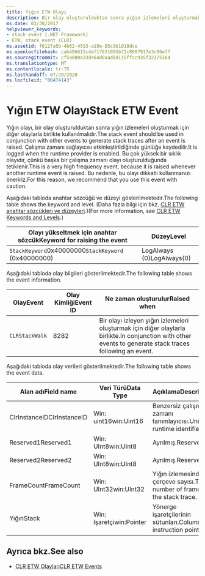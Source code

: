 ```yaml
---
title: Yığın ETW Olayı
description: Bir olay oluşturulduktan sonra yığın izlemeleri oluşturmak için diğer olaylarla birlikte kullanılması gereken Stack ETW olayı hakkında bilgi edinin.
ms.date: 03/30/2017
helpviewer_keywords:
- stack event [.NET Framework]
- ETW, stack event (CLR)
ms.assetid: f612fa5b-4b62-4593-a19e-85c9b1018dce
ms.openlocfilehash: cab496615c4ef17831895b72c8987917e3c06e77
ms.sourcegitcommit: cf5a800a33de64d0aad6d115ffcc935f32375164
ms.translationtype: MT
ms.contentlocale: tr-TR
ms.lasthandoff: 07/20/2020
ms.locfileid: "86474143"
---
```

# <a name="stack-etw-event"></a><span data-ttu-id="f380c-103">Yığın ETW Olayı</span><span class="sxs-lookup"><span data-stu-id="f380c-103">Stack ETW Event</span></span>
<span data-ttu-id="f380c-104">Yığın olayı, bir olay oluşturulduktan sonra yığın izlemeleri oluşturmak için diğer olaylarla birlikte kullanılmalıdır.</span><span class="sxs-lookup"><span data-stu-id="f380c-104">The stack event should be used in conjunction with other events to generate stack traces after an event is raised.</span></span> <span data-ttu-id="f380c-105">Çalışma zamanı sağlayıcısı etkinleştirildiğinde günlüğe kaydedilir.</span><span class="sxs-lookup"><span data-stu-id="f380c-105">It is logged when the runtime provider is enabled.</span></span> <span data-ttu-id="f380c-106">Bu çok yüksek bir sıklık olayıdır, çünkü başka bir çalışma zamanı olayı oluşturulduğunda tetiklenir.</span><span class="sxs-lookup"><span data-stu-id="f380c-106">This is a very high frequency event, because it is raised whenever another runtime event is raised.</span></span> <span data-ttu-id="f380c-107">Bu nedenle, bu olayı dikkatli kullanmanızı öneririz.</span><span class="sxs-lookup"><span data-stu-id="f380c-107">For this reason, we recommend that you use this event with caution.</span></span>  
  
 <span data-ttu-id="f380c-108">Aşağıdaki tabloda anahtar sözcüğü ve düzeyi gösterilmektedir.</span><span class="sxs-lookup"><span data-stu-id="f380c-108">The following table shows the keyword and level.</span></span> <span data-ttu-id="f380c-109">(Daha fazla bilgi için bkz. [CLR ETW anahtar sözcükleri ve düzeyleri](clr-etw-keywords-and-levels.md).)</span><span class="sxs-lookup"><span data-stu-id="f380c-109">(For more information, see [CLR ETW Keywords and Levels](clr-etw-keywords-and-levels.md).)</span></span>  
  
|<span data-ttu-id="f380c-110">Olayı yükseltmek için anahtar sözcük</span><span class="sxs-lookup"><span data-stu-id="f380c-110">Keyword for raising the event</span></span>|<span data-ttu-id="f380c-111">Düzey</span><span class="sxs-lookup"><span data-stu-id="f380c-111">Level</span></span>|  
|-----------------------------------|-----------|  
|<span data-ttu-id="f380c-112">`StackKeyword`0x40000000</span><span class="sxs-lookup"><span data-stu-id="f380c-112">`StackKeyword` (0x40000000)</span></span>|<span data-ttu-id="f380c-113">LogAlways (0)</span><span class="sxs-lookup"><span data-stu-id="f380c-113">LogAlways(0)</span></span>|  
  
 <span data-ttu-id="f380c-114">Aşağıdaki tabloda olay bilgileri gösterilmektedir.</span><span class="sxs-lookup"><span data-stu-id="f380c-114">The following table shows the event information.</span></span>  
  
|<span data-ttu-id="f380c-115">Olay</span><span class="sxs-lookup"><span data-stu-id="f380c-115">Event</span></span>|<span data-ttu-id="f380c-116">Olay Kimliği</span><span class="sxs-lookup"><span data-stu-id="f380c-116">Event ID</span></span>|<span data-ttu-id="f380c-117">Ne zaman oluşturulur</span><span class="sxs-lookup"><span data-stu-id="f380c-117">Raised when</span></span>|  
|-----------|--------------|-----------------|  
|`CLRStackWalk`|<span data-ttu-id="f380c-118">82</span><span class="sxs-lookup"><span data-stu-id="f380c-118">82</span></span>|<span data-ttu-id="f380c-119">Bir olayı izleyen yığın izlemeleri oluşturmak için diğer olaylarla birlikte.</span><span class="sxs-lookup"><span data-stu-id="f380c-119">In conjunction with other events to generate stack traces following an event.</span></span>|  
  
 <span data-ttu-id="f380c-120">Aşağıdaki tabloda olay verileri gösterilmektedir.</span><span class="sxs-lookup"><span data-stu-id="f380c-120">The following table shows the event data.</span></span>  
  
|<span data-ttu-id="f380c-121">Alan adı</span><span class="sxs-lookup"><span data-stu-id="f380c-121">Field name</span></span>|<span data-ttu-id="f380c-122">Veri Türü</span><span class="sxs-lookup"><span data-stu-id="f380c-122">Data Type</span></span>|<span data-ttu-id="f380c-123">Açıklama</span><span class="sxs-lookup"><span data-stu-id="f380c-123">Description</span></span>|  
|----------------|---------------|-----------------|  
|<span data-ttu-id="f380c-124">ClrInstanceID</span><span class="sxs-lookup"><span data-stu-id="f380c-124">ClrInstanceID</span></span>|<span data-ttu-id="f380c-125">Win: uint16</span><span class="sxs-lookup"><span data-stu-id="f380c-125">win:Uint16</span></span>|<span data-ttu-id="f380c-126">Benzersiz çalışma zamanı tanımlayıcısı.</span><span class="sxs-lookup"><span data-stu-id="f380c-126">Unique runtime identifier.</span></span>|  
|<span data-ttu-id="f380c-127">Reserved1</span><span class="sxs-lookup"><span data-stu-id="f380c-127">Reserved1</span></span>|<span data-ttu-id="f380c-128">Win: UInt8</span><span class="sxs-lookup"><span data-stu-id="f380c-128">win:UInt8</span></span>|<span data-ttu-id="f380c-129">Ayrılmış.</span><span class="sxs-lookup"><span data-stu-id="f380c-129">Reserved.</span></span>|  
|<span data-ttu-id="f380c-130">Reserved2</span><span class="sxs-lookup"><span data-stu-id="f380c-130">Reserved2</span></span>|<span data-ttu-id="f380c-131">Win: UInt8</span><span class="sxs-lookup"><span data-stu-id="f380c-131">win:UInt8</span></span>|<span data-ttu-id="f380c-132">Ayrılmış.</span><span class="sxs-lookup"><span data-stu-id="f380c-132">Reserved.</span></span>|  
|<span data-ttu-id="f380c-133">FrameCount</span><span class="sxs-lookup"><span data-stu-id="f380c-133">FrameCount</span></span>|<span data-ttu-id="f380c-134">Win: UInt32</span><span class="sxs-lookup"><span data-stu-id="f380c-134">win:UInt32</span></span>|<span data-ttu-id="f380c-135">Yığın izlemesinde çerçeve sayısı.</span><span class="sxs-lookup"><span data-stu-id="f380c-135">The number of frames in the stack trace.</span></span>|  
|<span data-ttu-id="f380c-136">Yığın</span><span class="sxs-lookup"><span data-stu-id="f380c-136">Stack</span></span>|<span data-ttu-id="f380c-137">Win: Işaretçi</span><span class="sxs-lookup"><span data-stu-id="f380c-137">win:Pointer</span></span>|<span data-ttu-id="f380c-138">Yönerge işaretçilerinin sütunları.</span><span class="sxs-lookup"><span data-stu-id="f380c-138">Columns of instruction pointers.</span></span>|  
  
## <a name="see-also"></a><span data-ttu-id="f380c-139">Ayrıca bkz.</span><span class="sxs-lookup"><span data-stu-id="f380c-139">See also</span></span>

- [<span data-ttu-id="f380c-140">CLR ETW Olayları</span><span class="sxs-lookup"><span data-stu-id="f380c-140">CLR ETW Events</span></span>](clr-etw-events.md)
